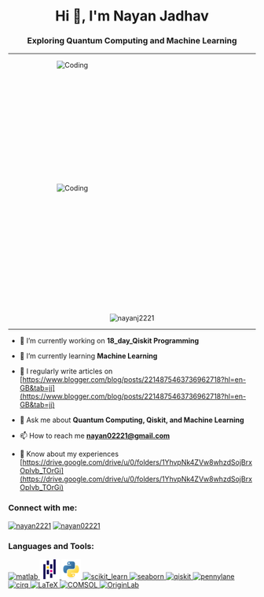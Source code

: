 <h1 align="center">Hi 👋, I'm Nayan Jadhav</h1>
<h3 align="center">Exploring Quantum Computing and Machine Learning</h3>

---



<img align="right" alt="Coding" width="405" height="250" src="https://techstory.in/wp-content/uploads/2022/05/QUant.gif">

<img align="right" alt="Coding" width="405" height="250" src="https://businessofanimation.com/wp-content/uploads/2023/05/image-38.gif">


<div style="clear: both;"></div> <!-- This clears the floated images -->

<p align="center"> <img src="https://komarev.com/ghpvc/?username=nayanj2221&label=Profile%20views&color=0e75b6&style=flat" alt="nayanj2221" /> </p>




---

- 🔭 I’m currently working on **18_day_Qiskit Programming**

- 🌱 I’m currently learning **Machine Learning**

- 📝 I regularly write articles on [https://www.blogger.com/blog/posts/2214875463736962718?hl=en-GB&tab=jj](https://www.blogger.com/blog/posts/2214875463736962718?hl=en-GB&tab=jj)

- 💬 Ask me about **Quantum Computing, Qiskit, and Machine Learning**

- 📫 How to reach me **nayan02221@gmail.com**

- 📄 Know about my experiences [https://drive.google.com/drive/u/0/folders/1YhvpNk4ZVw8whzdSojBrxOpIvb_TOrGi](https://drive.google.com/drive/u/0/folders/1YhvpNk4ZVw8whzdSojBrxOpIvb_TOrGi)

<h3 align="left">Connect with me:</h3>
<p align="left">
<a href="https://linkedin.com/in/nayan2221" target="blank"><img align="center" src="https://raw.githubusercontent.com/rahuldkjain/github-profile-readme-generator/master/src/images/icons/Social/linked-in-alt.svg" alt="nayan2221" height="30" width="40" /></a>
<a href="https://discord.gg/nayan02221" target="blank"><img align="center" src="https://raw.githubusercontent.com/rahuldkjain/github-profile-readme-generator/master/src/images/icons/Social/discord.svg" alt="nayan02221" height="30" width="40" /></a>
</p>

<h3 align="left">Languages and Tools:</h3>
<p align="left"> <a href="https://www.mathworks.com/" target="_blank" rel="noreferrer"> <img src="https://upload.wikimedia.org/wikipedia/commons/2/21/Matlab_Logo.png" alt="matlab" width="40" height="40"/> </a> <a href="https://pandas.pydata.org/" target="_blank" rel="noreferrer"> <img src="https://raw.githubusercontent.com/devicons/devicon/2ae2a900d2f041da66e950e4d48052658d850630/icons/pandas/pandas-original.svg" alt="pandas" width="40" height="40"/> </a> <a href="https://www.python.org" target="_blank" rel="noreferrer"> <img src="https://raw.githubusercontent.com/devicons/devicon/master/icons/python/python-original.svg" alt="python" width="40" height="40"/> </a> <a href="https://scikit-learn.org/" target="_blank" rel="noreferrer"> <img src="https://upload.wikimedia.org/wikipedia/commons/0/05/Scikit_learn_logo_small.svg" alt="scikit_learn" width="40" height="40"/> </a> <a href="https://seaborn.pydata.org/" target="_blank" rel="noreferrer"> <img src="https://seaborn.pydata.org/_images/logo-mark-lightbg.svg" alt="seaborn" width="40" height="40"/> </a>  <a href="https://qiskit.org/" target="_blank" rel="noreferrer"> <img src="https://miro.medium.com/v2/resize:fit:1100/format:webp/1*LyVz2BXEyYbrHwJsOY4JDA.png" alt="qiskit" width="140" height="80"/> </a> <a href="https://pennylane.ai/" target="_blank" rel="noreferrer"> <img src="https://pbs.twimg.com/media/FYmCwpqWIAA_EUU.jpg:large" alt="pennylane" width="140" height="80"/> </a><a href="https://quantumai.google/cirq" target="_blank" rel="noreferrer"> <img src="https://quantumzeitgeist.com/wp-content/uploads/Cirq_logo_color.png" alt="cirq" width="80" height="40"/> </a>
<!-- LaTeX -->
<a href="https://www.latex-project.org/" target="_blank" rel="noreferrer">
  <img src="https://upload.wikimedia.org/wikipedia/commons/9/92/LaTeX_logo.svg" alt="LaTeX" width="80" height="40"/>
</a>

<!-- COMSOL -->
<a href="https://www.comsol.com/" target="_blank" rel="noreferrer">
  <img src="https://groups.oist.jp/sites/default/files/styles/group_image/public/eventimg/2301/COMSOL.jpeg" alt="COMSOL" width="80" height="40"/>
</a>

<!-- OriginLab -->
<a href="https://www.originlab.com/" target="_blank" rel="noreferrer">
  <img src="https://i-blog.csdnimg.cn/blog_migrate/fe8fe53c75e67540e58beeaf71a4fe2c.jpeg" alt="OriginLab" width="80" height="40"/>
</a>
</p>

